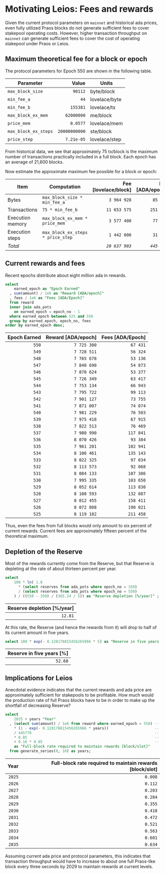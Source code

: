 # Motivating Leios: Fees and rewards

Given the current protocol parameters on `mainnet` and historical ada prices, even fully utilized Praos blocks do not generate sufficient fees to cover stakepool operating costs. However, higher transaction throughput on `mainnet` can generate sufficient fees to cover the cost of operating stakepool under Praos or Leios.


## Maximum theoretical fee for a block or epoch

The protocol parameters for Epoch 550 are shown in the following table.

| Parameter            | Value         | Units         |
|----------------------|--------------:|---------------|
| `max_block_size`     |       `90112` | byte/block    |
| `min_fee_a`          |          `44` | lovelace/byte |
| `min_fee_b`          |      `155381` | lovelace/tx   |
| `max_block_ex_mem`   |    `62000000` | me/block      |
| `price_mem`          |      `0.0577` | lovelace/mem  |
| `max_block_ex_steps` | `20000000000` | ste/block     |
| `price_step`         |    `7.21e-05` | lovelace/step |

From historical data, we see that approximately 75 tx/block is the maximum number of transactions practically included in a full block. Each epoch has an average of 21,600 blocks.

Now estimate the approximate maximum fee possible for a block or epoch:

| Item             | Computation                       | Fee [lovelace/block] | Fee [ADA/epoch]  |
|------------------|-----------------------------------|---------------------:|-----------------:|
| Bytes            | `max_block_size * min_fee_a`      |         `3 964 928`  |        `85 642`  |
| Transactions     | `75 * min_fee_b`                  |        `11 653 575`  |       `251 717`  |
| Execution memory | `max_block_ex_mem * price_mem`    |         `3 577 400`  |        `77 272`  |
| Execution steps  | `max_block_ex_steps * price_step` |         `1 442 000`  |        `31 147`  |
| *Total*          |                                   |       *`20 637 903`* |      *`445 778`* |


## Current rewards and fees

Recent epochs distribute about eight million ada in rewards.

```sql
select
    earned_epoch as "Epoch Earned"
  , sum(amount) / 1e6 as "Reward [ADA/epoch]"
  , fees / 1e6 as "Fees [ADA/Epoch]"
  from reward
  inner join ada_pots
    on earned_epoch = epoch_no - 1
  where earned_epoch between 525 and 550
  group by earned_epoch, epoch_no, fees
order by earned_epoch desc;
```

| Epoch Earned | Reward [ADA/epoch] | Fees [ADA/Epoch] |
|-------------:|-------------------:|-----------------:|
|        `550` |        `7 725 300` |         `67 431` |
|        `549` |        `7 728 511` |         `56 324` |
|        `548` |        `7 765 678` |         `53 136` |
|        `547` |        `7 840 690` |         `54 873` |
|        `546` |        `7 870 624` |         `53 377` |
|        `545` |        `7 726 349` |         `63 417` |
|        `544` |        `7 753 134` |         `66 943` |
|        `543` |        `7 795 722` |         `99 113` |
|        `542` |        `7 901 127` |         `73 755` |
|        `541` |        `7 871 007` |         `74 074` |
|        `540` |        `7 981 229` |         `76 503` |
|        `539` |        `7 975 418` |         `67 915` |
|        `538` |        `7 822 513` |         `76 469` |
|        `537` |        `7 980 990` |        `117 841` |
|        `536` |        `8 070 426` |         `93 384` |
|        `535` |        `7 961 201` |        `102 941` |
|        `534` |        `8 106 461` |        `135 143` |
|        `533` |        `8 022 325` |         `97 834` |
|        `532` |        `8 113 573` |         `92 068` |
|        `531` |        `8 084 133` |        `107 386` |
|        `530` |        `7 995 335` |        `103 650` |
|        `529` |        `8 052 614` |        `113 830` |
|        `528` |        `8 108 593` |        `132 087` |
|        `527` |        `8 012 455` |        `158 411` |
|        `526` |        `8 072 808` |        `190 021` |
|        `525` |        `8 119 182` |        `211 458` |

Thus, even the fees from full blocks would only amount to six percent of current rewards. Current fees are approximately fifteen percent of the theoretical maximum.


## Depletion of the Reserve

Most of the rewards currently come from the Reserve, but that Reserve is depleting at the rate of about thirteen percent per year.

```sql
select
    100 * ln( 1.0
      * (select reserves from ada_pots where epoch_no = 350)
      / (select reserves from ada_pots where epoch_no = 550)
    ) / ((550 - 350) / (365.24 / 5)) as "Reserve depletion [%/year]" ;
```

| Reserve depletion [%/year] |
|---------------------------:|
|                    `12.81` |

At this rate, the Reserve (and hence the rewards from it) will drop to half of its current amount in five years.

```sql
select 100 * exp(- 0.128178815456265966 * 5) as "Reserve in five years [%]";
```

| Reserve in five years [%] |
|--------------------------:|
|                   `52.68` |


## Implications for Leios

Anecdotal evidence indicates that the current rewards and ada price are approximately sufficient for stakepools to be profitable. How much would the production rate of full Praos blocks have to be in order to make up the shortfall of decreasing Reserve?

```sql
select
    2025 + years "Year"
  , (select sum(amount) / 1e6 from reward where earned_epoch = 550) -- Current rewards
    * (1 - exp(- 0.128178815456265966 * years))                     -- Shortfall from diminishing Reserve
    / 445778                                                        -- Maximum Praos fee per epoch
    * 0.05                                                          -- Praos active slot coefficient
    + 0.16 * 0.05                                                   -- Current Praos utilization
    as "Full-block rate required to maintain rewards [block/slot]"
  from generate_series(0, 10) as years;
```

| Year   | Full-block rate required to maintain rewards [block/slot] |
|-------:|----------------------------------------------------------:|
| `2025` |                                                   `0.008` |
| `2026` |                                                   `0.112` |
| `2027` |                                                   `0.203` |
| `2028` |                                                   `0.284` |
| `2029` |                                                   `0.355` |
| `2030` |                                                   `0.418` |
| `2031` |                                                   `0.472` |
| `2032` |                                                   `0.521` |
| `2033` |                                                   `0.563` |
| `2034` |                                                   `0.601` |
| `2035` |                                                   `0.634` |

Assuming current ada price and protocol parameters, this indicates that transaction throughput would have to increase to about one full Praos-like block every three seconds by 2029 to maintain rewards at current levels.
